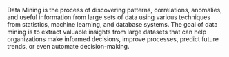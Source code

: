 Data Mining is the process of discovering patterns, correlations, anomalies, and useful information from large sets of data using various techniques from statistics, machine learning, and database systems. The goal of data mining is to extract valuable insights from large datasets that can help organizations make informed decisions, improve processes, predict future trends, or even automate decision-making.
